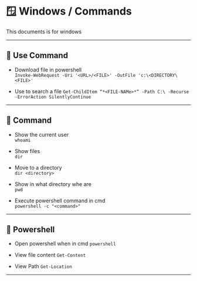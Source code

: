 # 🪟  Windows / Commands

This documents is for windows

---

## 🚁 Use Command

- Download file in powershell\
`Invoke-WebRequest -Uri '<URL>/<FILE>' -OutFile 'c:\<DIRECTORY\<FILE>'`

- Use to search a file
`Get-ChildItem “*<FILE-NAMe>*” -Path C:\ -Recurse -ErrorAction SilentlyContinue`

---

## 🌅 Command

- Show the current user\
`whoami`

- Show files\
`dir`

- Move to a directory\
`dir <directory>`

- Show in what directory whe are\
`pwd`

- Execute powershell command in cmd\
`powershell -c "<command>"`

---

## 🎣 Powershell

- Open powershell when in cmd
`powershell`

- View file content
`Get-Content`

- View Path
`Get-Location`

---

